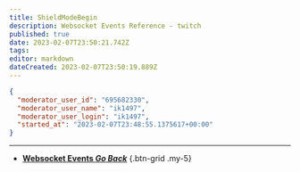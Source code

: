 ```yaml
---
title: ShieldModeBegin
description: Websocket Events Reference - twitch
published: true
date: 2023-02-07T23:50:21.742Z
tags: 
editor: markdown
dateCreated: 2023-02-07T23:50:19.889Z
---
```


```json
{
  "moderator_user_id": "695682330",
  "moderator_user_name": "ik1497",
  "moderator_user_login": "ik1497",
  "started_at": "2023-02-07T23:48:55.1375617+00:00"
}
```

---

- [<i class="mdi mdi-chevron-left"></i>**Websocket Events *Go Back***](/Servers-Clients/WebSocket-Server/Events)
{.btn-grid .my-5}